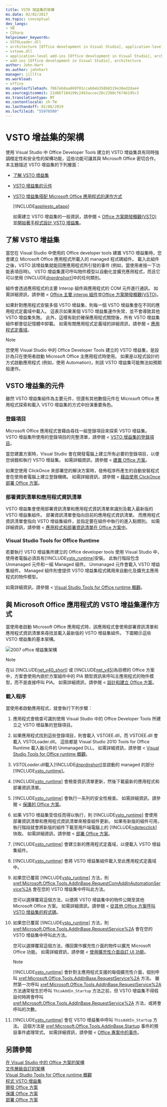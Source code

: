```yaml
---
title: VSTO 增益集的架構
ms.date: 02/02/2017
ms.topic: conceptual
dev_langs:
- VB
- CSharp
helpviewer_keywords:
- VSTOLoader.dll
- architecture [Office development in Visual Studio], application-level add-ins
- vstoee.dll
- application-level add-ins [Office development in Visual Studio], architecture
- add-ins [Office development in Visual Studio], architecture
author: John-Hart
ms.author: johnhart
manager: jillfra
ms.workload:
- office
ms.openlocfilehash: 7067eb8aa869701cca68eb358b0319e38ed2dae4
ms.sourcegitcommit: 21d667104199c2493accec20c2388cf674b195c3
ms.translationtype: MT
ms.contentlocale: zh-TW
ms.lasthandoff: 02/08/2019
ms.locfileid: "55970500"
---
```

# <a name="architecture-of-vsto-add-ins"></a>VSTO 增益集的架構
  使用 Visual Studio 中 Office Developer Tools 建立的 VSTO 增益集具有同時強調穩定性和安全性的架構功能，這些功能可讓其與 Microsoft Office 密切合作。 本主題描述 VSTO 增益集的下列層面：  
  
- [了解 VSTO 增益集](#UnderstandingAddIns)  
  
- [VSTO 增益集的元件](#AddinComponents)  
  
- [VSTO 增益集搭配 Microsoft Office 應用程式的運作方式](#HowAddinsWork)  
  
  [!INCLUDE[appliesto_allapp](../vsto/includes/appliesto-allapp-md.md)]  
  
  如需建立 VSTO 增益集的一般資訊，請參閱 < [Office 方案開發概觀&#40;VSTO&#41; ](../vsto/office-solutions-development-overview-vsto.md)並[開始著手程式設計 VSTO 增益集](../vsto/getting-started-programming-vsto-add-ins.md)。  
  
##  <a name="UnderstandingAddIns"></a> 了解 VSTO 增益集  
 當您在 Visual Studio 中使用的 Office developer tools 建置 VSTO 增益集時，您會建立 Microsoft Office 應用程式所載入的 managed 程式碼組件。 載入此組件之後，VSTO 該增益集就能回應應用程式所引發的事件 (例如，當使用者按一下功能表項目時)。 VSTO 增益集還可呼叫物件模型以自動化並擴充應用程式，而且它可以使用 [!INCLUDE[dnprdnshort](../sharepoint/includes/dnprdnshort-md.md)]中的任何類別。  
  
 組件會透過應用程式的主要 Interop 組件與應用程式的 COM 元件進行通訊。 如需詳細資訊，請參閱 < [Office 主要 interop 組件](../vsto/office-primary-interop-assemblies.md)並[Office 方案開發概觀&#40;VSTO&#41;](../vsto/office-solutions-development-overview-vsto.md)。  
  
 如果針對應用程式安裝多個 VSTO 增益集，則每一個 VSTO 增益集會在不同的應用程式定義域中載入。 這表示如果某個 VSTO 增益集運作失常，並不會導致其他 VSTO 增益集失敗。 此外，這樣有助於確保應用程式關閉後，所有 VSTO 增益集組件都會從記憶體中卸載。 如需有關應用程式定義域的詳細資訊，請參閱 <<c0> [ 應用程式定義域](/dotnet/framework/app-domains/application-domains)。  
  
> [!NOTE]  
>  您使用 Visual Studio 中的 Office Developer Tools 建立的 VSTO 增益集，是設計為只在使用者啟動 Microsoft Office 主應用程式時使用。 如果是以程式設計的方式啟動應用程式 (例如，使用 Automation)，則該 VSTO 增益集可能無法如預期般運作。  
  
##  <a name="AddinComponents"></a> VSTO 增益集的元件  
 雖然 VSTO 增益集組件為主要元件，但還有其他數個元件在 Microsoft Office 應用程式探索和載入 VSTO 增益集的方式中扮演重要角色。  
  
### <a name="registry-entries"></a>登錄項目  
 Microsoft Office 應用程式會藉由尋找一組登錄項目來探索 VSTO 增益集。 VSTO 增益集所使用的登錄項目的完整清單，請參閱 < [VSTO 增益集的登錄項目](../vsto/registry-entries-for-vsto-add-ins.md)。  
  
 當您建置方案時，Visual Studio 會在開發電腦上建立所有必要的登錄項目，以便您偵錯和執行 VSTO 增益集。 如需詳細資訊，請參閱 <<c0> [ 建置 Office 方案](../vsto/building-office-solutions.md)。  
  
 如果您使用 ClickOnce 來部署您的解決方案時，發佈程序所產生的自動安裝程式會在使用者電腦上建立登錄機碼。 如需詳細資訊，請參閱 <<c0> [ 藉由使用 ClickOnce 部署 Office 方案](../vsto/deploying-an-office-solution-by-using-clickonce.md)。  
  
### <a name="deployment-manifest-and-application-manifest"></a>部署資訊清單和應用程式資訊清單  
 VSTO 增益集會使用部署資訊清單和應用程式資訊清單來識別及載入最新版的 VSTO 增益集組件。 部署資訊清單會指向目前的應用程式資訊清單。 而應用程式資訊清單會指向 VSTO 增益集組件，並指定要在組件中執行的進入點類別。 如需詳細資訊，請參閱 <<c0> [ 應用程式和部署資訊清單在 Office 方案中](../vsto/application-and-deployment-manifests-in-office-solutions.md)。  
  
### <a name="visual-studio-tools-for-office-runtime"></a>Visual Studio Tools for Office Runtime  
 若要執行 VSTO 增益集所建立的 Office developer tools 使用 Visual Studio 中，使用者電腦必須具有[!INCLUDE[vsto_runtime](../vsto/includes/vsto-runtime-md.md)]安裝。 此執行階段包含 Unmanaged 元件和一組 Managed 組件。 Unmanaged 元件會載入 VSTO 增益集組件。 Managed 組件則會提供 VSTO 增益集程式碼用來自動化及擴充主應用程式的物件模型。  
  
 如需詳細資訊，請參閱 < [Visual Studio Tools for Office runtime 概觀](../vsto/visual-studio-tools-for-office-runtime-overview.md)。  
  
##  <a name="HowAddinsWork"></a> 與 Microsoft Office 應用程式的 VSTO 增益集運作方式  
 當使用者啟動 Microsoft Office 應用程式時，該應用程式會使用部署資訊清單和應用程式資訊清單來尋找並載入最新版的 VSTO 增益集組件。 下圖顯示這些 VSTO 增益集的基本架構。  
  
 ![2007 office 增益集架構](../vsto/media/office07addin.png "2007 Office 增益集架構")  
  
> [!NOTE]  
>  在以 [!INCLUDE[net_v40_short](../sharepoint/includes/net-v40-short-md.md)] 或 [!INCLUDE[net_v45](../vsto/includes/net-v45-md.md)]為目標的 Office 方案中，方案會使用內嵌於方案組件中的 PIA 類型資訊來呼叫主應用程式的物件模型，而不是直接呼叫 PIA。 如需詳細資訊，請參閱 <<c0> [ 設計和建立 Office 方案](../vsto/designing-and-creating-office-solutions.md)。  
  
### <a name="loading-process"></a>載入程序  
 當使用者啟動應用程式，就會執行下列步驟：  
  
1.  應用程式會檢查可識別使用 Visual Studio 中的 Office Developer Tools 所建立之 VSTO 增益集的登錄項目。  
  
2.  如果應用程式找到這些登錄項目，則會載入 VSTOEE.dll，而 VSTOEE.dll 會載入 VSTOLoader.dll。 這些都是 Visual Studio 2010 Tools for Office Runtime 載入器元件的 Unmanaged DLL。 如需詳細資訊，請參閱 < [Visual Studio Tools for Office runtime 概觀](../vsto/visual-studio-tools-for-office-runtime-overview.md)。  
  
3.  *VSTOLoader.dll*載入[!INCLUDE[dnprdnshort](../sharepoint/includes/dnprdnshort-md.md)]並啟動的 managed 的部分[!INCLUDE[vsto_runtime](../vsto/includes/vsto-runtime-md.md)]。  
  
4.  [!INCLUDE[vsto_runtime](../vsto/includes/vsto-runtime-md.md)] 會檢查資訊清單更新，然後下載最新的應用程式和部署資訊清單。  
  
5.  [!INCLUDE[vsto_runtime](../vsto/includes/vsto-runtime-md.md)] 會執行一系列的安全性檢查。 如需詳細資訊，請參閱 <<c0> [ 保護的 Office 方案](../vsto/securing-office-solutions.md)。  
  
6.  如果 VSTO 增益集受信任而得以執行，則 [!INCLUDE[vsto_runtime](../vsto/includes/vsto-runtime-md.md)] 會使用部署資訊清單和應用程式資訊清單來檢查組件更新。 如果有新版的組件可用，執行階段就會將新版的組件下載至用戶端電腦上的 [!INCLUDE[ndptecclick](../vsto/includes/ndptecclick-md.md)] 快取。 如需詳細資訊，請參閱 <<c0> [ 部署 Office 方案](../vsto/deploying-an-office-solution.md)。  
  
7.  [!INCLUDE[vsto_runtime](../vsto/includes/vsto-runtime-md.md)] 會建立新的應用程式定義域，以便載入 VSTO 增益集組件。  
  
8.  [!INCLUDE[vsto_runtime](../vsto/includes/vsto-runtime-md.md)] 會將 VSTO 增益集組件載入至此應用程式定義域中。  
  
9. 如果您已覆寫 [!INCLUDE[vsto_runtime](../vsto/includes/vsto-runtime-md.md)] 方法，則 <xref:Microsoft.Office.Tools.AddInBase.RequestComAddInAutomationService%2A> 會在您的 VSTO 增益集中呼叫此方法。  
  
     您可以選擇覆寫這個方法，以便將 VSTO 增益集中的物件公開至其他 Microsoft Office 方案。 如需詳細資訊，請參閱 <<c0> [ 從其他 Office 方案呼叫 VSTO 增益集的程式碼](../vsto/calling-code-in-vsto-add-ins-from-other-office-solutions.md)。  
  
10. 如果您已覆寫 [!INCLUDE[vsto_runtime](../vsto/includes/vsto-runtime-md.md)] 方法，則 <xref:Microsoft.Office.Tools.AddInBase.RequestService%2A> 會在您的 VSTO 增益集中呼叫此方法。  
  
     您可以選擇覆寫這個方法，傳回實作擴充性介面的物件以擴充 Microsoft Office 功能。 如需詳細資訊，請參閱 <<c0> [ 使用擴充性介面自訂 UI 功能](../vsto/customizing-ui-features-by-using-extensibility-interfaces.md)。  
  
    > [!NOTE]  
    >  [!INCLUDE[vsto_runtime](../vsto/includes/vsto-runtime-md.md)] 會針對主應用程式支援的每個擴充性介面，個別呼叫 <xref:Microsoft.Office.Tools.AddInBase.RequestService%2A> 方法。 雖然第一次呼叫 <xref:Microsoft.Office.Tools.AddInBase.RequestService%2A> 方法通常發生於呼叫 `ThisAddIn_Startup` 方法之前，但 VSTO 增益集不得假設何時將會呼叫 <xref:Microsoft.Office.Tools.AddInBase.RequestService%2A> 方法，或將會呼叫的次數。  
  
11. [!INCLUDE[vsto_runtime](../vsto/includes/vsto-runtime-md.md)] 會在 VSTO 增益集中呼叫 `ThisAddIn_Startup` 方法。 這個方法是 <xref:Microsoft.Office.Tools.AddInBase.Startup> 事件的預設事件處理常式。 如需詳細資訊，請參閱 < [Office 專案中的事件](../vsto/events-in-office-projects.md)。  
  
## <a name="see-also"></a>另請參閱  
 [在 Visual Studio 中的 Office 方案的架構](../vsto/architecture-of-office-solutions-in-visual-studio.md)   
 [文件層級自訂的架構](../vsto/architecture-of-document-level-customizations.md)   
 [Visual Studio Tools for Office runtime 概觀](../vsto/visual-studio-tools-for-office-runtime-overview.md)   
 [程式 VSTO 增益集](../vsto/programming-vsto-add-ins.md)   
 [開發 Office 方案](../vsto/developing-office-solutions.md)   
 [保護 Office 方案](../vsto/securing-office-solutions.md)   
 [部署 Office 方案](../vsto/deploying-an-office-solution.md)  
